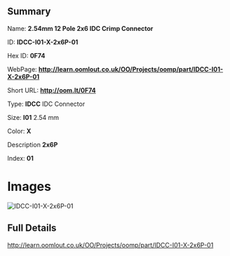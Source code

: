 

## Summary
 
Name: __2.54mm 12 Pole 2x6 IDC Crimp Connector__

ID: __IDCC-I01-X-2x6P-01__

Hex ID: __0F74__

WebPage: __http://learn.oomlout.co.uk/OO/Projects/oomp/part/IDCC-I01-X-2x6P-01__

Short URL: __http://oom.lt/0F74__


Type: __IDCC__ IDC Connector 

Size: __I01__ 2.54 mm 

Color: __X__  

Description __2x6P__  

Index: __01__


 # Images
![IDCC-I01-X-2x6P-01](http://oomlout.com/oomp-gen/parts/IDCC-I01-X-2x6P-01/IDCC-I01-X-2x6P-01_420.jpg)



 ## Full Details

 http://learn.oomlout.co.uk/OO/Projects/oomp/part/IDCC-I01-X-2x6P-01














